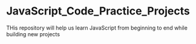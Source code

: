 # JavaScript_Code_Practice_Projects
THis repository will help us learn JavaScript from beginning to end while building new projects
